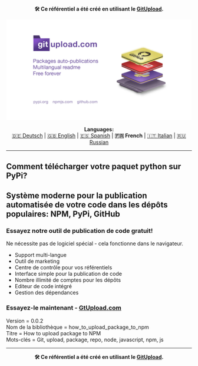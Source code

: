 <p align="center"><b>🛠️ Ce référentiel a été créé en utilisant le <a href="https://gitupload.com">GitUpload</a>.</b></p>
<p align="center"><a href="https://gitupload.com"><img src="https://github.com/markolofsen/how_to_upload_package_to_npm//blob/master/.banners/banner_fr.jpg?raw=1" /></a></p>
<p align="center"><b>Languages:</b><br /><a href="https://github.com/markolofsen/how_to_upload_package_to_npm/blob/master/README_de.md">🇩🇪 Deutsch</a> | <a href="https://github.com/markolofsen/how_to_upload_package_to_npm/blob/master/README.md">🇬🇧 English</a> | <a href="https://github.com/markolofsen/how_to_upload_package_to_npm/blob/master/README_es.md">🇪🇸 Spanish</a> | <b>🇫🇷 French</b> | <a href="https://github.com/markolofsen/how_to_upload_package_to_npm/blob/master/README_it.md">🇮🇹 Italian</a> | <a href="https://github.com/markolofsen/how_to_upload_package_to_npm/blob/master/README_ru.md">🇷🇺 Russian</a></p>

---

## Comment télécharger votre paquet python sur PyPi?
## Système moderne pour la publication automatisée de votre code dans les dépôts populaires: NPM, PyPi, GitHub

### Essayez notre outil de publication de code gratuit!

Ne nécessite pas de logiciel spécial - cela fonctionne dans le navigateur.

* Support multi-langue
* Outil de marketing
* Centre de contrôle pour vos référentiels
* Interface simple pour la publication de code
* Nombre illimité de comptes pour les dépôts
* Editeur de code intégré
* Gestion des dépendances

### Essayez-le maintenant - <a href="https://gitupload.com">GtUpload.com</a>

Version = 0.0.2 <br />
Nom de la bibliothèque = how_to_upload_package_to_npm <br />
Titre = How to upload package to NPM <br />
Mots-clés = Git,  upload,  package,  repo,  node,  javascript,  npm,  js <br />


---

<p align="center"><b>🛠️ Ce référentiel a été créé en utilisant le <a href="https://gitupload.com">GitUpload</a>.</b></p>